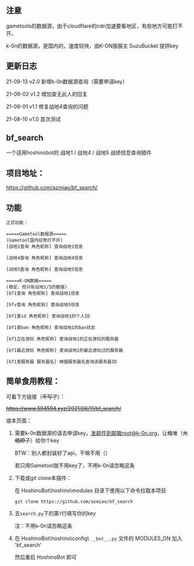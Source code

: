 ## 注意

gametools的数据源，由于cloudflare的cdn加速要看地区，有些地方可能打不开。

k-0n的数据源，是国内的，速度较快，由K-ON服服主 SuzuBucket 提供key

## 更新日志

21-09-13    v2.0    新增k-0n数据源查询（需要申请key）

21-09-02    v1.2    增加查无此人的回复

21-09-01    v1.1    修复战地4查询的问题

21-08-10    v1.0    首次测试

## bf_search

一个适用hoshinobot的 战地1 / 战地4 / 战地5 战绩信息查询插件

## 项目地址：
https://github.com/azmiao/bf_search/

## 功能

```
正式功能：

=====Gametool数据源=====
(Gametool国内经常打不开)
[战地1查询 角色昵称] 查询战地1信息

[战地4查询 角色昵称] 查询战地4信息

[战地5查询 角色昵称] 查询战地5信息

=====K-ON数据=====
(稳定，但只有战地1/5的数据)
[bf1查询 角色昵称] 查询战地1信息

[bfv查询 角色昵称] 查询战地5信息

[bf1查id 角色昵称] 查询战地1的个人ID

[bf1查ban 角色昵称] 查询战地1的ban状态

[bf1正在游玩 角色昵称] 查询战地1的正在游玩的服务器

[bf1最近游玩 角色昵称] 查询战地1的最近游玩过的服务器

[bf1查服务器 服务器名] 根据服务器名查询该服务器ID
```

## 简单食用教程：

可看下方链接（~~不写了~~）：

~~https://www.594594.xyz/2021/08/11/bf_search/~~

或本页面：

1. 需要k-0n数据源的请去申请key，发邮件到邮箱root@k-0n.org，让桶唯（~~大桶蹄子~~）给你个key

    BTW：别人都封装好了api，干嘛不用（）

    若只用Gametool就不用key了，不用k-0n请忽略这条

2. 下载或git clone本插件：

    在 HoshinoBot\hoshino\modules 目录下使用以下命令拉取本项目
    ```
    git clone https://github.com/azmiao/bf_search
    ```

3. 去`search.py`下的第`7`行填写你的key

    注：不用k-0n请忽略这条

4. 在 HoshinoBot\hoshino\config\ `__bot__.py` 文件的 MODULES_ON 加入 'bf_search'

    然后重启 HoshinoBot 即可